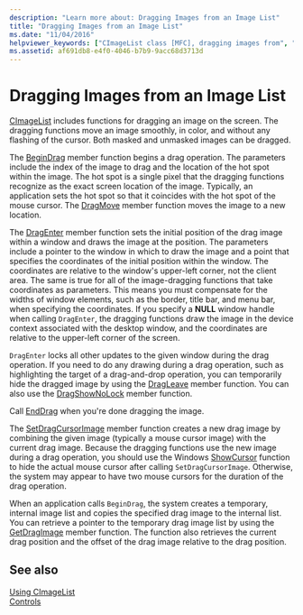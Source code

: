 ```yaml
---
description: "Learn more about: Dragging Images from an Image List"
title: "Dragging Images from an Image List"
ms.date: "11/04/2016"
helpviewer_keywords: ["CImageList class [MFC], dragging images from", "dragging images from image lists [MFC]", "image lists [MFC], dragging images from", "images [MFC], dragging from image lists"]
ms.assetid: af691db8-e4f0-4046-b7b9-9acc68d3713d
---
```

# Dragging Images from an Image List

[CImageList](reference/cimagelist-class.md) includes functions for dragging an image on the screen. The dragging functions move an image smoothly, in color, and without any flashing of the cursor. Both masked and unmasked images can be dragged.

The [BeginDrag](reference/cimagelist-class.md#begindrag) member function begins a drag operation. The parameters include the index of the image to drag and the location of the hot spot within the image. The hot spot is a single pixel that the dragging functions recognize as the exact screen location of the image. Typically, an application sets the hot spot so that it coincides with the hot spot of the mouse cursor. The [DragMove](reference/cimagelist-class.md#dragmove) member function moves the image to a new location.

The [DragEnter](reference/cimagelist-class.md#dragenter) member function sets the initial position of the drag image within a window and draws the image at the position. The parameters include a pointer to the window in which to draw the image and a point that specifies the coordinates of the initial position within the window. The coordinates are relative to the window's upper-left corner, not the client area. The same is true for all of the image-dragging functions that take coordinates as parameters. This means you must compensate for the widths of window elements, such as the border, title bar, and menu bar, when specifying the coordinates. If you specify a **NULL** window handle when calling `DragEnter`, the dragging functions draw the image in the device context associated with the desktop window, and the coordinates are relative to the upper-left corner of the screen.

`DragEnter` locks all other updates to the given window during the drag operation. If you need to do any drawing during a drag operation, such as highlighting the target of a drag-and-drop operation, you can temporarily hide the dragged image by using the [DragLeave](reference/cimagelist-class.md#dragleave) member function. You can also use the [DragShowNoLock](reference/cimagelist-class.md#dragshownolock) member function.

Call [EndDrag](reference/cimagelist-class.md#enddrag) when you're done dragging the image.

The [SetDragCursorImage](reference/cimagelist-class.md#setdragcursorimage) member function creates a new drag image by combining the given image (typically a mouse cursor image) with the current drag image. Because the dragging functions use the new image during a drag operation, you should use the Windows [ShowCursor](/windows/win32/api/winuser/nf-winuser-showcursor) function to hide the actual mouse cursor after calling `SetDragCursorImage`. Otherwise, the system may appear to have two mouse cursors for the duration of the drag operation.

When an application calls `BeginDrag`, the system creates a temporary, internal image list and copies the specified drag image to the internal list. You can retrieve a pointer to the temporary drag image list by using the [GetDragImage](reference/cimagelist-class.md#getdragimage) member function. The function also retrieves the current drag position and the offset of the drag image relative to the drag position.

## See also

[Using CImageList](using-cimagelist.md)<br/>
[Controls](controls-mfc.md)
